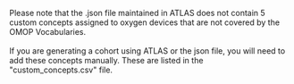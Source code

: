 Please note that the .json file maintained in ATLAS does not contain 5 custom concepts assigned to oxygen devices that are not covered by the OMOP Vocabularies. 
<br/><br/>
If you are generating a cohort using ATLAS or the json file, you will need to add these concepts manually. These are listed in the "custom_concepts.csv" file.
